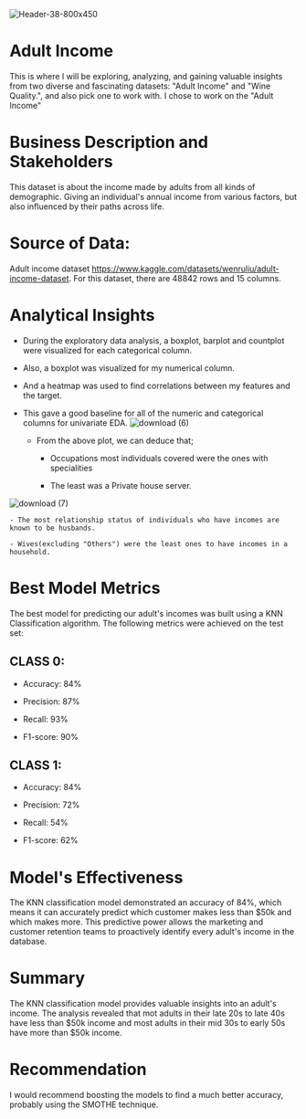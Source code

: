 ![Header-38-800x450](https://github.com/ob3dd/Adult-Income-and-Wine-Quality-/assets/133266342/ad2e403c-b8ea-4422-9edf-619d0d03b5dc)
# Adult Income
This is where I will be exploring, analyzing, and gaining valuable insights from two diverse and fascinating datasets: "Adult Income" and "Wine Quality.", and also pick one to work with.
I chose to work on the "Adult Income"
# Business Description and Stakeholders
This dataset is about the income made by adults from all kinds of demographic. Giving an individual's annual income from various factors, but also influenced by their paths across life.
# Source of Data: 
Adult income dataset https://www.kaggle.com/datasets/wenruliu/adult-income-dataset. For this dataset, there are 48842 rows and 15 columns.
# Analytical Insights
- During the exploratory data analysis, a boxplot, barplot and countplot were visualized for each categorical column. 
- Also, a boxplot was visualized for my numerical column.
- And a heatmap was used to find correlations between my features and the target.
- This gave a good baseline for all of the numeric and categorical columns for univariate EDA.
![download (6)](https://github.com/ob3dd/Adult-Income-and-Wine-Quality-/assets/133266342/410c5b1c-b54b-4a0f-978a-565a1fed8f23)

    - From the above plot, we can deduce that;
      
        - Occupations most individuals covered were the ones with specialities
          
        - The least was a Private house server.

     
![download (7)](https://github.com/ob3dd/Adult-Income-and-Wine-Quality-/assets/133266342/665119de-5962-42a0-8b4f-d18ecea048c8)

    - The most relationship status of individuals who have incomes are known to be husbands.
 
    - Wives(excluding "Others") were the least ones to have incomes in a household.
 
# Best Model Metrics
The best model for predicting our adult's incomes was built using a KNN Classification algorithm. The following metrics were achieved on the test set:

## CLASS 0:

  - Accuracy: 84%

  - Precision: 87%

  - Recall: 93%

  - F1-score: 90%

## CLASS 1:

  - Accuracy: 84%

  - Precision: 72%

  - Recall: 54%

  - F1-score: 62%

# Model's Effectiveness
The KNN classification model demonstrated an accuracy of 84%, which means it can accurately predict which customer makes less than $50k and which makes more. This predictive power allows the marketing and customer retention teams to proactively identify every adult's income in the database.

# Summary
The KNN classification model provides valuable insights into an adult's income. The analysis revealed that mot adults in their late 20s to late 40s have less than $50k income and most adults in their mid 30s to early 50s have more than $50k income.

# Recommendation

I would recommend  boosting the models to find a much better accuracy, probably using the SMOTHE technique. 
